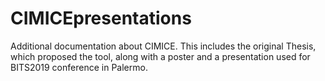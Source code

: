 # CIMICEpresentations

Additional documentation about CIMICE. 
This includes the original Thesis, which proposed the tool, along with a poster and
a presentation used for BITS2019 conference in Palermo.


